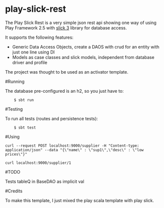 # play-slick-rest
The Play Slick Rest is a very simple json rest api showing one way of using Play Framework 2.5 with [slick 3](https://github.com/slick/slick) library for database access.


It supports the following features:

* Generic Data Access Objects, create a DAOS with crud for an entity with just one line using DI
* Models as case classes and slick models, independent from database driver and profile

The project was thought to be used as an activator template.

#Running

The database pre-configured is an h2, so you just have to:


        $ sbt run

#Testing

To run all tests (routes and persistence tests):


        $ sbt test

#Using

	curl --request POST localhost:9000/supplier -H "Content-type: application/json" --data "{\"name\" : \"sup1\",\"desc\" : \"low prices\"}"

	curl localhost:9000/supplier/1

#TODO

Tests
tableQ in BaseDAO as implicit val

#Credits

To make this template, I just mixed the play scala template with play slick.

